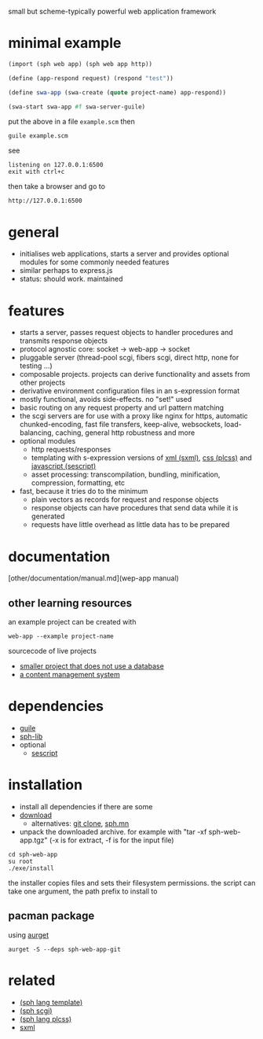 small but scheme-typically powerful web application framework

# minimal example

```scheme
(import (sph web app) (sph web app http))

(define (app-respond request) (respond "test"))

(define swa-app (swa-create (quote project-name) app-respond))

(swa-start swa-app #f swa-server-guile)
```

put the above in a file ``example.scm`` then

```shell
guile example.scm
```

see

```
listening on 127.0.0.1:6500
exit with ctrl+c
```

then take a browser and go to

```
http://127.0.0.1:6500
```

# general
* initialises web applications, starts a server and provides optional modules for some commonly needed features
* similar perhaps to express.js
* status: should work. maintained

# features
* starts a server, passes request objects to handler procedures and transmits response objects
* protocol agnostic core: socket -> web-app -> socket
* pluggable server (thread-pool scgi, fibers scgi, direct http, none for testing ...)
* composable projects. projects can derive functionality and assets from other projects
* derivative environment configuration files in an s-expression format
* mostly functional, avoids side-effects. no "set!" used
* basic routing on any request property and url pattern matching
* the scgi servers are for use with a proxy like nginx for https, automatic chunked-encoding, fast file transfers, keep-alive, websockets, load-balancing, caching, general http robustness and more
* optional modules
  * http requests/responses
  * templating with s-expression versions of [xml (sxml)]("https://en.wikipedia.org/wiki/SXML"), [css (plcss)](http://sph.mn/c/browse/link-view/sph-lang-plcss/library/documentation) and [javascript (sescript)](https://github.com/sph-mn/sescript)
  * asset processing: transcompilation, bundling, minification, compression, formatting, etc
* fast, because it tries do to the minimum
  * plain vectors as records for request and response objects
  * response objects can have procedures that send data while it is generated
  * requests have little overhead as little data has to be prepared

# documentation
[other/documentation/manual.md](wep-app manual)

## other learning resources
an example project can be created with
```shell
web-app --example project-name
```

sourcecode of live projects
* [smaller project that does not use a database](http://files.sph.mn/sourcecode/ytilitu)
* [a content management system](http://files.sph.mn/sourcecode/sph-cms)

# dependencies
* [guile](https://www.gnu.org/software/guile/guile.html)
* [sph-lib](https://github.com/sph-mn/sph-lib)
* optional
  * [sescript](https://github.com/sph-mn/sescript)

# installation
* install all dependencies if there are some
* [download](http://files.sph.mn/u/software/releases)
  * alternatives: [git clone](https://github.com/sph-mn/sph-web-app), [sph.mn](http://sph.mn/git/download/sph-web-app.stable.tgz)
* unpack the downloaded archive. for example with "tar -xf sph-web-app.tgz" (-x is for extract, -f is for the input file)

```shell
cd sph-web-app
su root
./exe/install
```

the installer copies files and sets their filesystem permissions. the script can take one argument, the path prefix to install to

## pacman package
using [aurget](https://github.com/pbrisbin/aurget)

```shell
aurget -S --deps sph-web-app-git
```

# related
* [(sph lang template)](http://sph.mn/c/view/q6)
* [(sph scgi)](http://sph.mn/c/view/m6)
* [(sph lang plcss)](http://sph.mn/c/view/fq)
* [sxml](http://okmij.org/ftp/Scheme/SXML.html)
